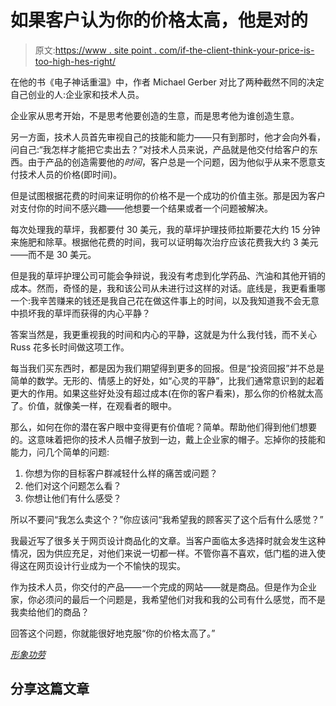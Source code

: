 # 如果客户认为你的价格太高，他是对的

> 原文:[https://www . site point . com/if-the-client-think-your-price-is-too-high-hes-right/](https://www.sitepoint.com/if-the-client-thinks-your-price-is-too-high-hes-right/)

在他的书《电子神话重温》中，作者 Michael Gerber 对比了两种截然不同的决定自己创业的人:企业家和技术人员。

企业家从思考开始，不是思考他要创造的生意，而是思考他为谁创造生意。

另一方面，技术人员首先审视自己的技能和能力——只有到那时，他才会向外看，问自己:“我怎样才能把它卖出去？”对技术人员来说，产品就是他交付给客户的东西。由于产品的创造需要他的*时间*，客户总是一个问题，因为他似乎从来不愿意支付技术人员的价格(即时间)。

但是试图根据花费的时间来证明你的价格不是一个成功的价值主张。那是因为客户对支付你的时间不感兴趣——他想要一个结果或者一个问题被解决。

每次处理我的草坪，我都要付 30 美元，我的草坪护理技师拉斯要花大约 15 分钟来施肥和除草。根据他花费的时间，我可以证明每次治疗应该花费我大约 3 美元——而不是 30 美元。

但是我的草坪护理公司可能会争辩说，我没有考虑到化学药品、汽油和其他开销的成本。然而，奇怪的是，我和该公司从未进行过这样的对话。底线是，我更看重哪一个:我辛苦赚来的钱还是我自己花在做这件事上的时间，以及我知道我不会无意中损坏我的草坪而获得的内心平静？

答案当然是，我更重视我的时间和内心的平静，这就是为什么我付钱，而不关心 Russ 花多长时间做这项工作。

每当我们买东西时，都是因为我们期望得到更多的回报。但是“投资回报”并不总是简单的数学。无形的、情感上的好处，如“心灵的平静”，比我们通常意识到的起着更大的作用。如果这些好处没有超过成本(在你的客户看来)，那么你的价格就太高了。价值，就像美一样，在观看者的眼中。

那么，如何在你的潜在客户眼中变得更有价值呢？简单。帮助他们得到他们想要的。这意味着把你的技术人员帽子放到一边，戴上企业家的帽子。忘掉你的技能和能力，问几个简单的问题:

1.  你想为你的目标客户群减轻什么样的痛苦或问题？
2.  他们对这个问题怎么看？
3.  你想让他们有什么感受？

所以不要问“我怎么卖这个？”你应该问“我希望我的顾客买了这个后有什么感觉？”

我最近写了很多关于网页设计商品化的文章。当客户面临太多选择时就会发生这种情况，因为供应充足，对他们来说一切都一样。不管你喜不喜欢，低门槛的进入使得这在网页设计行业成为一个不愉快的现实。

作为技术人员，你交付的产品——一个完成的网站——就是商品。但是作为企业家，你必须问的最后一个问题是，我希望他们对我和我的公司有什么感觉，而不是我卖给他们的商品？

回答这个问题，你就能很好地克服“你的价格太高了。”

[*形象功劳*](http://www.flickr.com/photos/amagill/)

## 分享这篇文章